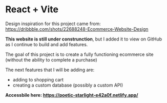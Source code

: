 # React + Vite

Design inspiration for this project came from:
https://dribbble.com/shots/22688248-Ecommerce-Website-Design

<b>This website is still under construnction</b>, but I added it to view on GitHub as I continue to build and add features. 

The goal of this project is to create a fully functioning ecommerce site (without the ability to complete a purchase)

The next features that I will be adding are:
- adding to shopping cart
- creating a custom database (possibly a custom API)

<b>Accessbile here: https://poetic-starlight-e42a0f.netlify.app/</b>


